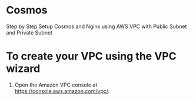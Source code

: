 # Cosmos
Step by Step Setup Cosmos and Nginx using AWS VPC with Public Subnet and Private Subnet

# To create your VPC using the VPC wizard
1) Open the Amazon VPC console at https://console.aws.amazon.com/vpc/.

 
